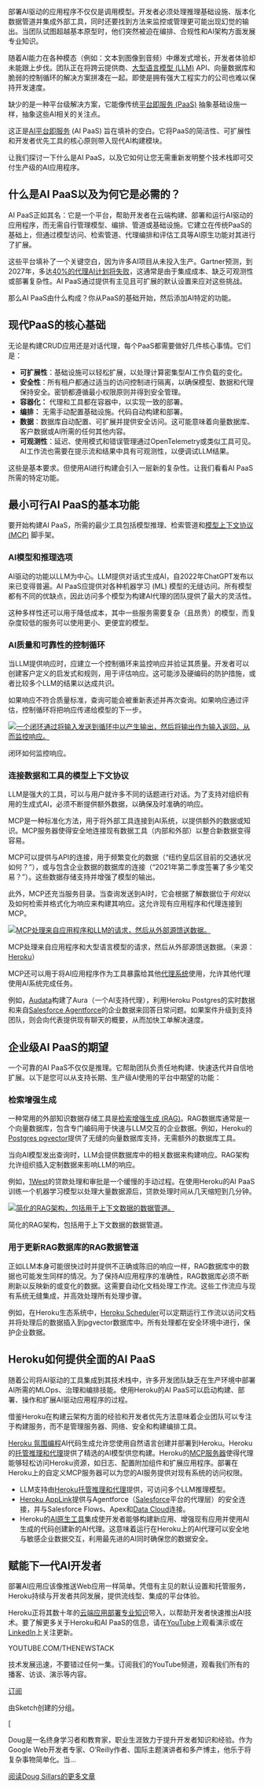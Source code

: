 部署AI驱动的应用程序不仅仅是调用模型。开发者必须处理推理基础设施、版本化数据管道并集成外部工具，同时还要找到方法来监控或管理更可能出现幻觉的输出。当团队试图超越基本原型时，他们突然被迫在编排、合规性和AI架构方面发展专业知识。

随着AI能力在各种模态（例如：文本到图像到音频）中爆发式增长，开发者体验却未能跟上步伐。团队正在将跨云提供商、[大型语言模型 (LLM)](https://thenewstack.io/introduction-to-llms) API、向量数据库和脆弱的控制循环的解决方案拼凑在一起。即使是拥有强大工程实力的公司也难以保持开发速度。

缺少的是一种平台级解决方案，它能像传统[平台即服务 (PaaS)](https://thenewstack.io/return-to-paas-building-the-platform-of-our-dreams/) 抽象基础设施一样，抽象这些AI相关的关注点。

这正是[AI平台即服务](https://www.heroku.com/blog/introducing-the-heroku-ai-platform-as-a-service/) (AI PaaS) 旨在填补的空白。它将PaaS的简洁性、可扩展性和开发者优先工具的核心原则带入现代AI构建模块。

让我们探讨一下什么是AI PaaS，以及它如何让您无需重新发明整个技术栈即可交付生产级的AI应用程序。

## 什么是AI PaaS以及为何它是必需的？

AI PaaS正如其名：它是一个平台，帮助开发者在云端构建、部署和运行AI驱动的应用程序，而无需自行管理模型、编排、管道或基础设施。它建立在传统PaaS的基础上，但通过模型访问、检索管道、代理编排和评估工具等AI原生功能对其进行了扩展。

这些平台填补了一个关键空白，因为许多AI项目从未投入生产。Gartner预测，到2027年，多达[40%的代理AI计划将失败](https://www.gartner.com/en/newsroom/press-releases/2025-06-25-gartner-predicts-over-40-percent-of-agentic-ai-projects-will-be-canceled-by-end-of-2027)，这通常是由于集成成本、缺乏可观测性或部署复杂性。AI PaaS通过提供有主见且可扩展的默认设置来应对这些挑战。

那么AI PaaS由什么构成？你从PaaS的基础开始，然后添加AI特定的功能。

## 现代PaaS的核心基础

无论是构建CRUD应用还是对话代理，每个PaaS都需要做好几件核心事情。它们是：

*   **可扩展性**：基础设施可以轻松扩展，以处理计算密集型AI工作负载的变化。
*   **安全性**：所有租户都通过适当的访问控制进行隔离，以确保模型、数据和代理保持安全。密钥都遵循最小权限原则并得到安全管理。
*   **容器化：** 代理和工具都在容器中，以实现一致的部署。
*   **编排：** 无需手动配置基础设施。代码自动构建和部署。
*   **数据**：数据库自动配置、可扩展并提供安全访问。这可能意味着向量数据库、客户数据或AI所需的任何其他内容。
*   **可观测性**：延迟、使用模式和错误管理通过OpenTelemetry或类似工具可见。AI工作流也需要在提示流和结果中具有可观测性，以便调试LLM结果。

这些是基本要求。但使用AI进行构建会引入一层新的复杂性。让我们看看AI PaaS所需的特定功能。

## **最小可行AI PaaS的基本功能**

要开始构建AI PaaS，所需的最少工具包括模型推理、检索管道和[模型上下文协议 (MCP)](https://thenewstack.io/mcp-a-practical-security-blueprint-for-developers) 脚手架。

### AI模型和推理选项

AI驱动的功能以LLM为中心。LLM提供对话式生成AI，自2022年ChatGPT发布以来已变得普遍。AI PaaS应提供对各种机器学习 (ML) 模型的无缝访问。所有模型都有不同的优缺点，因此访问多个模型为构建AI代理的团队提供了最大的灵活性。

这种多样性还可以用于降低成本，其中一些服务需要复杂（且昂贵）的模型，而复杂度较低的服务可以使用更小、更便宜的模型。

### AI质量和可靠性的控制循环

当LLM提供响应时，应建立一个控制循环来监控响应并验证其质量。开发者可以创建客户定义的启发式和规则，用于评估响应。这可能涉及硬编码的防护措施，或者比较多个LLM的结果以达成共识。

如果响应不符合质量标准，查询可能会被重新表述并再次查询。如果响应通过评估，控制循环将把响应传递给模型的下一步。

[![一个闭环通过将输入发送到循环中以产生输出，然后将输出作为输入返回，从而监控响应。](https://cdn.thenewstack.io/media/2025/10/147e489f-closed-loop.png)](https://cdn.thenewstack.io/media/2025/10/147e489f-closed-loop.png)

闭环如何监控响应。

### 连接数据和工具的模型上下文协议

LLM是强大的工具，可以与用户就许多不同的话题进行对话。为了支持对组织有用的生成式AI，必须不断提供额外数据，以确保及时准确的响应。

MCP是一种标准化方法，用于将外部工具连接到AI系统，以提供额外的数据或知识。MCP服务器使得安全地连接现有数据工具（内部和外部）以整合新数据变得容易。

MCP可以提供与API的连接，用于频繁变化的数据（“纽约皇后区目前的交通状况如何？”），或与包含企业数据的数据库的连接（“2021年第二季度签署了多少笔交易？”）。这些数据存储支持并增强了模型的输出。

此外，MCP还充当服务目录。当查询发送到AI时，它会根据了解数据位于*何处*以及如何检索并格式化为响应来构建其响应。这允许现有应用程序和代理连接到MCP。

[![MCP处理来自应用程序和LLM的请求，然后从外部源馈送数据。](https://cdn.thenewstack.io/media/2025/10/b194fdaa-mcp-request-processing.png)](https://cdn.thenewstack.io/media/2025/10/b194fdaa-mcp-request-processing.png)

MCP处理来自应用程序和大型语言模型的请求，然后从外部源馈送数据。（来源：[Heroku](https://www.heroku.com/ai/mcp-on-heroku/)）

MCP还可以用于将AI应用程序作为工具暴露给其他[代理系统](https://thenewstack.io/beyond-ai-models-data-platform-requirements-for-agentic-ai)使用，允许其他代理使用AI系统完成任务。

例如，[Audata](https://www.heroku.com/customers/audata/)构建了Aura（一个AI支持代理），利用Heroku Postgres的实时数据和来自[Salesforce Agentforce](https://thenewstack.io/avoiding-the-ai-agent-reliability-tax-a-developers-guide/)的企业数据来回答日常问题。如果案件升级到支持团队，则会向代表提供现有聊天的概要，从而加快工单解决速度。

## 企业级AI PaaS的期望

一个可靠的AI PaaS不仅仅是推理。它帮助团队负责任地构建、快速迭代并自信地扩展。以下是您可以从支持长期、生产级AI使用的平台中期望的功能：

### 检索增强生成

一种常用的外部知识数据存储工具是[检索增强生成 (RAG)](https://thenewstack.io/no-mcp-hasnt-killed-rag-in-fact-theyre-complementary)。RAG数据库通常是一个向量数据库，包含专门编码用于快速与LLM交互的企业数据。例如，Heroku的[Postgres pgvector](https://www.heroku.com/ai/pgvector-for-heroku-postgres/)提供了无缝的向量数据库支持，无需额外的数据库工具。

当向AI模型发出查询时，LLM会提供数据库中的相关数据来构建响应。RAG架构允许组织插入定制数据来影响LLM的响应。

例如，[1West](https://www.heroku.com/customers/1west/)的贷款处理和审批是一个缓慢的手动过程。在使用Heroku的AI PaaS训练一个机器学习模型以处理大量数据源后，贷款处理时间从几天缩短到几分钟。

[![简化的RAG架构，包括用于上下文数据的数据管道。](https://cdn.thenewstack.io/media/2025/10/8658946b-rag-architecture-model-heroku.png)](https://cdn.thenewstack.io/media/2025/10/8658946b-rag-architecture-model-heroku.png)

简化的RAG架构，包括用于上下文数据的数据管道。

### 用于更新RAG数据库的RAG数据管道

正如LLM本身可能很快过时并提供不正确或陈旧的响应一样，RAG数据库中的数据也可能发生同样的情况。为了保持AI应用程序的准确性，RAG数据库必须不断刷新以反映新的或变化的数据。这需要自动化文档处理工作流。这些工作流应与现有系统无缝集成，并高效处理所有处理步骤。

例如，在Heroku生态系统中，[Heroku Scheduler](https://devcenter.heroku.com/articles/scheduler)可以定期运行工作流以访问文档并将处理后的数据插入到pgvector数据库中。所有处理都在安全环境中进行，保护企业数据。

## Heroku如何提供全面的AI PaaS

随着公司将AI驱动的工具集成到其技术栈中，许多开发团队缺乏在生产环境中部署AI所需的MLOps、治理和编排技能。使用Heroku的AI PaaS可以启动构建、部署、操作和扩展AI驱动应用程序的过程。

借鉴Heroku在构建云架构方面的经验和开发者优先方法意味着企业团队可以专注于构建服务，而不是管理服务器、网络、安全和构建编排工具。

[Heroku 氛围编程](https://vibes.heroku.com/new)AI代码生成允许您使用自然语言创建并部署到Heroku。Heroku的[托管推理和代理](https://elements.heroku.com/addons/heroku-inference)提供了精选的AI模型供您构建。Heroku的[MCP服务器](https://www.heroku.com/blog/introducing-official-heroku-mcp-server/)使得代理能够轻松访问Heroku资源，如日志、配置附加组件和扩展应用程序。部署在Heroku上的自定义MCP服务器可以为您的AI服务提供对现有系统的访问权限。

*   LLM支持由[Heroku托管推理和代理](https://elements.heroku.com/addons/heroku-inference)提供，可访问多个LLM推理模型。
*   [Heroku AppLink](https://devcenter.heroku.com/articles/heroku-applink)提供与Agentforce（[Salesforce](https://www.salesforce.com/?utm_content=inline+mention)平台的代理层）的安全连接，并与Salesforce Flows、Apex和[Data Cloud](https://www.salesforce.com/data/?utm_content=inline+mention)连接。
*   Heroku的[AI原生工具](https://devcenter.heroku.com/articles/heroku-inference-tools)集成使开发者能够构建新应用、增强现有应用并使用AI生成的代码创建新的AI代理。这意味着运行在Heroku上的AI代理可以安全地与敏感企业数据交互，利用最先进的AI同时确保您的数据安全。

## 赋能下一代AI开发者

部署AI应用应该像推送Web应用一样简单。凭借有主见的默认设置和托管服务，Heroku持续与开发者共同发展，提供流线型、集成的平台体验。

Heroku正将其数十年的[云端应用部署专业知识](https://www.heroku.com/heroku-gartner-magic-quadrant/)带入，以帮助开发者快速推出AI技术。要了解更多关于Heroku和AI PaaS的信息，请在[YouTube](https://www.google.com/url?q=https://www.youtube.com/watch?v%3DQIwuBKysmxA&sa=D&source=docs&ust=1761762691618176&usg=AOvVaw2O8xHRsw-78JPt9j5a0FRo)上观看演示或在[LinkedIn](https://www.linkedin.com/company/heroku/posts/?feedView=all)上关注更新。

YOUTUBE.COM/THENEWSTACK

技术发展迅速，不要错过任何一集。订阅我们的YouTube频道，观看我们所有的播客、访谈、演示等内容。

[订阅](https://youtube.com/thenewstack?sub_confirmation=1)

由Sketch创建的分组。

[![]()

Doug是一名终身学习者和教育家，职业生涯致力于提升开发者知识和经验。作为Google Web开发者专家、O’Reilly作者、国际主题演讲者和多产博主，他乐于将复杂事物简单化。当...

[阅读Doug Sillars的更多文章](https://thenewstack.io/author/doug-sillars/)